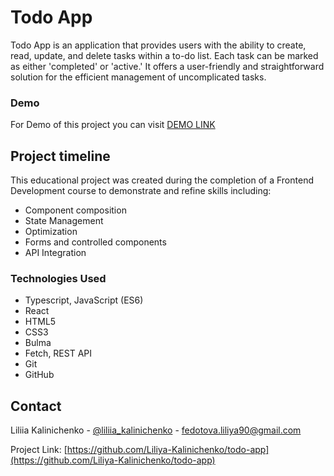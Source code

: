# Todo App
Todo App is an application that provides users with the ability to create, read, update, and delete tasks within a to-do list. Each task can be marked as either 'completed' or 'active.' It offers a user-friendly and straightforward solution for the efficient management of uncomplicated tasks.

### Demo
For Demo of this project you can visit [DEMO LINK](https://Liliya-Kalinichenko.github.io/todo-app/)


## Project timeline

This educational project was created during the completion of
a Frontend Development course to demonstrate and refine skills including:

* Component composition
* State Management
* Optimization
* Forms and controlled components
* API Integration

### Technologies Used

* Typescript, JavaScript (ES6)
* React
* HTML5
* CSS3
* Bulma
* Fetch, REST API
* Git
* GitHub

## Contact

Liliia Kalinichenko - [@liliia_kalinichenko](https://t.me/liliia_kalinichenko) - fedotova.liliya90@gmail.com

Project Link: [https://github.com/Liliya-Kalinichenko/todo-app](https://github.com/Liliya-Kalinichenko/todo-app)

